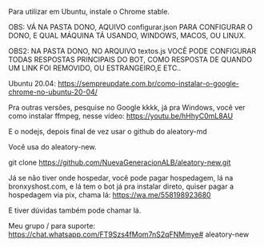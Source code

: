 Para utilizar em Ubuntu, instale o Chrome stable.

OBS: VÁ NA PASTA DONO, AQUIVO configurar.json PARA CONFIGURAR O DONO, E QUAL MÁQUINA TÁ USANDO, WINDOWS, MACOS, OU LINUX.

OBS2: NA PASTA DONO, NO ARQUIVO textos.js VOCÊ PODE CONFIGURAR TODAS RESPOSTAS PRINCIPAIS DO BOT, COMO RESPOSTA DE QUANDO UM LINK FOI REMOVIDO, OU ESTRANGEIRO,E ETC..

Ubuntu 20.04:
https://sempreupdate.com.br/como-instalar-o-google-chrome-no-ubuntu-20-04/

Pra outras versões, pesquise no Google kkkk, já pra Windows, você ver como instalar ffmpeg, nesse vídeo: https://youtu.be/hHhyC0mL8AU

E o nodejs, depois final de vez usar o github do aleatory-md

Você usa do aleatory-new.

git clone https://github.com/NuevaGeneracionALB/aleatory-new.git



Já se não tiver onde hospedar, você pode pagar hospedagem, lá na bronxyshost.com, e lá tem o bot já pra instalar direto, quiser pagar a hospedagem via pix, chama lá: https://wa.me/558198923680

E tiver dúvidas também pode chamar lá.


Meu grupo / para suporte: https://chat.whatsapp.com/FT9Szs4fMom7nS2qFNMmye# aleatory-new
